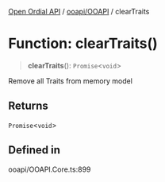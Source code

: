 [Open Ordial API](../../../README.md) / [ooapi/OOAPI](../README.md) / clearTraits

# Function: clearTraits()

> **clearTraits**(): `Promise`\<`void`\>

Remove all Traits from memory model

## Returns

`Promise`\<`void`\>

## Defined in

ooapi/OOAPI.Core.ts:899
